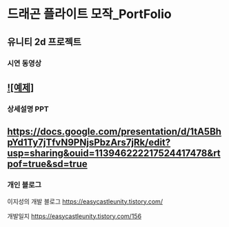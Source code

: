 # 드래곤 플라이트 모작_PortFolio
## 유니티 2d 프로젝트 
### 시연 동영상 

[![예제]](https://youtu.be/rPlqIg31sL4?t=0s) 
---------
### 상세설명 PPT
https://docs.google.com/presentation/d/1tA5BhpYd1Ty7jTfvN9PNjsPbzArs7jRk/edit?usp=sharing&ouid=113946222217524417478&rtpof=true&sd=true
---------
### 개인 블로그 
이지성의 개발 블로그 
<https://easycastleunity.tistory.com/>

개발일지 
<https://easycastleunity.tistory.com/156>


